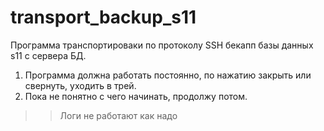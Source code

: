 # transport_backup_s11
Программа транспортироваки по протоколу SSH бекапп базы данных s11 с сервера БД.
1) Программа должна работать постоянно, по нажатию закрыть или свернуть, уходить в трей.
2) Пока не понятно с чего начинать, продолжу потом.

>> Логи не работают как надо

